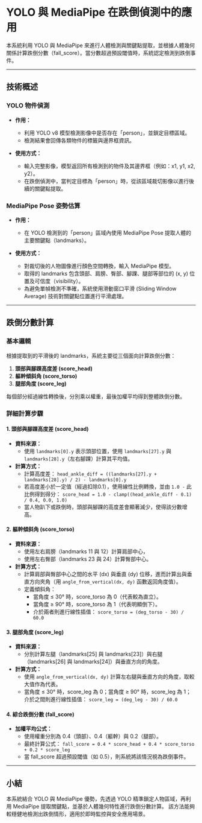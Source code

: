 # YOLO 與 MediaPipe 在跌倒偵測中的應用

本系統利用 YOLO 與 MediaPipe 來進行人體檢測與關鍵點提取，並根據人體幾何關係計算跌倒分數（fall_score）。當分數超過預設閾值時，系統認定檢測到跌倒事件。

---

## 技術概述

### YOLO 物件偵測

- **作用：**
  - 利用 YOLO v8 模型檢測影像中是否存在「person」，並鎖定目標區域。
  - 檢測結果會回傳各類物件的標籤與邊界框資訊。

- **使用方式：**
  - 輸入完整影像，模型返回所有檢測到的物件及其邊界框（例如：x1, y1, x2, y2）。
  - 在跌倒偵測中，當判定目標為「person」時，從該區域裁切影像以進行後續的關鍵點提取。

### MediaPipe Pose 姿勢估算

- **作用：**
  - 在 YOLO 檢測到的「person」區域內使用 MediaPipe Pose 提取人體的主要關鍵點（landmarks）。

- **使用方式：**
  - 對裁切後的人物圖像進行顏色空間轉換，輸入 MediaPipe 模型。
  - 取得的 landmarks 包含頭部、肩膀、臀部、腳踝、腿部等部位的 (x, y) 位置及可信度（visibility）。
  - 為避免單幀檢測不準確，系統使用滑動窗口平滑 (Sliding Window Average) 技術對關鍵點位置進行平滑處理。

---

## 跌倒分數計算

### 基本邏輯

根據提取到的平滑後的 landmarks，系統主要從三個面向計算跌倒分數：

1. **頭部與腳踝高度差 (score_head)**
2. **軀幹傾斜角 (score_torso)**
3. **腿部角度 (score_leg)**

每個部分經過線性轉換後，分別乘以權重，最後加權平均得到整體跌倒分數。

### 詳細計算步驟

#### 1. 頭部與腳踝高度差 (score_head)
- **資料來源：**
  - 使用 `landmarks[0].y` 表示頭部位置，使用 `landmarks[27].y` 與 `landmarks[28].y`（左右腳踝）計算其平均值。
- **計算方式：**
  - 計算高度差：
    `head_ankle_diff = ((landmarks[27].y + landmarks[28].y) / 2) - landmarks[0].y`
  - 若高度差小於一定值（經過扣除0.1），使用線性比例轉換，並由 `1.0 -` 此比例得到得分：
    `score_head = 1.0 - clamp((head_ankle_diff - 0.1) / 0.4, 0.0, 1.0)`
  - 當人物趴下或跌倒時，頭部與腳踝的高度差會顯著減少，使得該分數增高。

#### 2. 軀幹傾斜角 (score_torso)
- **資料來源：**
  - 使用左右肩膀（landmarks 11 與 12）計算肩部中心，
  - 使用左右臀部（landmarks 23 與 24）計算臀部中心。
- **計算方式：**
  - 計算肩部與臀部中心之間的水平 (dx) 與垂直 (dy) 位移，進而計算出與垂直方向夾角（用 `angle_from_vertical(dx, dy)` 函數返回角度值）。
  - 定義傾斜角：
    - 當角度 ≤ 30° 時，score_torso 為 0（代表較為直立）。
    - 當角度 ≥ 90° 時，score_torso 為 1（代表明顯倒下）。
    - 介於兩者則進行線性插值：
      `score_torso = (deg_torso - 30) / 60.0`

#### 3. 腿部角度 (score_leg)
- **資料來源：**
  - 分別計算左腿（landmarks[25] 與 landmarks[23]）與右腿（landmarks[26] 與 landmarks[24]）與垂直方向的角度。
- **計算方式：**
  - 使用 `angle_from_vertical(dx, dy)` 計算左右腿與垂直方向的角度，取較大值作為代表。
  - 當角度 ≤ 30° 時，score_leg 為 0；當角度 ≥ 90° 時，score_leg 為 1；介於之間則進行線性插值：
    `score_leg = (deg_leg - 30) / 60.0`

#### 4. 綜合跌倒分數 (fall_score)
- **加權平均公式：**
  - 使用權重分別為 0.4（頭部）、0.4（軀幹）與 0.2（腿部）。
  - 最終計算公式：
    `fall_score = 0.4 * score_head + 0.4 * score_torso + 0.2 * score_leg`
  - 當 fall_score 超過預設閾值（如 0.5），則系統將該情況視為跌倒事件。

---

## 小結

本系統結合 YOLO 與 MediaPipe 優勢，先透過 YOLO 精準鎖定人物區域，再利用 MediaPipe 提取關鍵點，並基於人體幾何特性進行跌倒分數計算。
該方法能夠較穩健地檢測出跌倒情形，適用於即時監控與安全應用場景。

